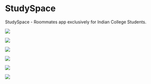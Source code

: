 # StudySpace
StudySpace - Roommates app exclusively for Indian College Students. 

![](Images/6.jpg)

![](Images/1.jpg)

![](Images/2.jpg)

![](Images/3.jpg)

![](Images/4.jpg)

![](Images/5.jpg)
